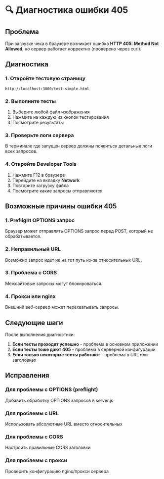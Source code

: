# 🔍 Диагностика ошибки 405

## Проблема
При загрузке чека в браузере возникает ошибка **HTTP 405: Method Not Allowed**, но сервер работает корректно (проверено через curl).

## Диагностика

### 1. Откройте тестовую страницу
```
http://localhost:3000/test-simple.html
```

### 2. Выполните тесты
1. Выберите любой файл изображения
2. Нажмите на каждую из кнопок тестирования
3. Посмотрите результаты

### 3. Проверьте логи сервера
В терминале где запущен сервер должны появиться детальные логи всех запросов.

### 4. Откройте Developer Tools
1. Нажмите F12 в браузере
2. Перейдите на вкладку **Network**
3. Повторите загрузку файла
4. Посмотрите какие запросы отправляются

## Возможные причины ошибки 405

### 1. Preflight OPTIONS запрос
Браузер может отправлять OPTIONS запрос перед POST, который не обрабатывается.

### 2. Неправильный URL
Возможно запрос идет не на тот путь из-за относительных URL.

### 3. Проблема с CORS
Межсайтовые запросы могут блокироваться.

### 4. Прокси или nginx
Внешний веб-сервер может перехватывать запросы.

## Следующие шаги

После выполнения диагностики:

1. **Если тесты проходят успешно** - проблема в основном приложении
2. **Если тесты тоже дают 405** - проблема в серверной конфигурации
3. **Если только некоторые тесты работают** - проблема в URL или заголовках

## Исправления

### Для проблемы с OPTIONS (preflight)
Добавить обработку OPTIONS запросов в server.js

### Для проблемы с URL
Использовать абсолютные URL вместо относительных

### Для проблемы с CORS
Настроить правильные CORS заголовки

### Для проблемы с прокси
Проверить конфигурацию nginx/прокси сервера